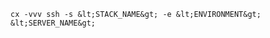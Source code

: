 <!-- layout: code
post: ssh_versbose-mode-ssh.md -->
```
cx -vvv ssh -s &lt;STACK_NAME&gt; -e &lt;ENVIRONMENT&gt; &lt;SERVER_NAME&gt;
```
